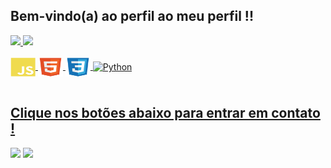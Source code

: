 ## Bem-vindo(a) ao perfil ao meu perfil !!

 <div>
   <a href="https://github.com/gabrewss">
   <img height="180em" src="https://github-readme-stats.vercel.app/api?username=gabrewss&show_icons=true&theme=tokyonight&include_all_commits=true&count_private=true"/>
   <img height="180em" src="https://github-readme-stats.vercel.app/api/top-langs/?username=gabrewss&layout=compact&langs_count=6&theme=tokyonight"/>
</div>
    
<div style="display: inline_block"><br>
  <img align="center" alt="Js" height="30" width="40" src="https://raw.githubusercontent.com/devicons/devicon/master/icons/javascript/javascript-plain.svg">
  <img align="center" alt="HTML" height="30" width="40" src="https://raw.githubusercontent.com/devicons/devicon/master/icons/html5/html5-original.svg">
  <img align="center" alt="CSS" height="30" width="40" src="https://raw.githubusercontent.com/devicons/devicon/master/icons/css3/css3-original.svg">
  <img align="center" alt="Python" height="30" width="40" src="https://cdn.jsdelivr.net/gh/devicons/devicon/icons/python/python-original.svg">
</div>
 
<br>

## Clique nos botões abaixo para entrar em contato !

 <dvi>
   <a href="https://www.linkedin.com/in/gabriel-salinas-8731a6236/" target="_blank"><img src="https://img.shields.io/badge/-LinkedIn-%230077B5?style=for-the-badge&logo=linkedin&logoColor=white" target="_blank"></a>
   <a href = "malito:gabrielgsscsalinas@gmail.com"><img src="https://img.shields.io/badge/-Gmail-%23333?style=for-the-badge&logo=gmail&logoColor=white" target="_blank"></a>
 </dvi>

